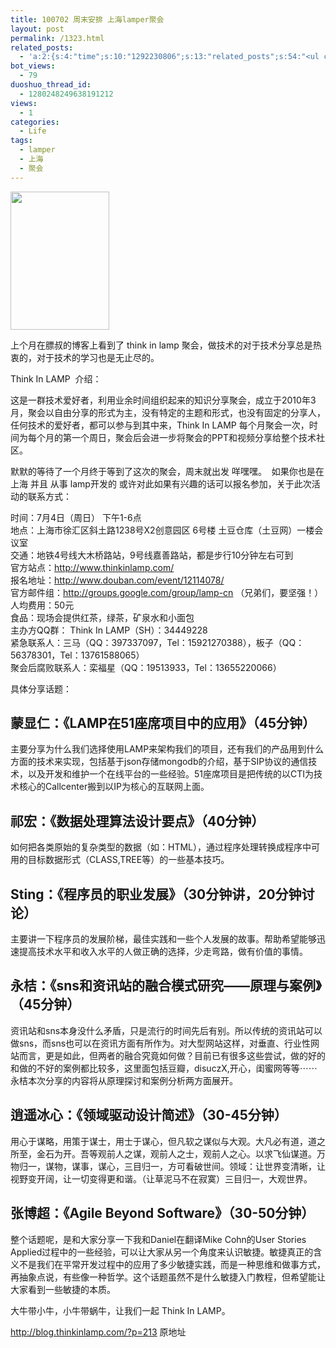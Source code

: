 ```yaml
---
title: 100702 周末安排 上海lamper聚会
layout: post
permalink: /1323.html
related_posts:
  - 'a:2:{s:4:"time";s:10:"1292230806";s:13:"related_posts";s:54:"<ul class="related_post"><li>No Related Post</li></ul>";}'
bot_views:
  - 79
duoshuo_thread_id:
  - 1280248249638191212
views:
  - 1
categories:
  - Life
tags:
  - lamper
  - 上海
  - 聚会
---
```

[<img class="aligncenter size-full wp-image-1324" title="lamp" src="http://www.80aj.com/wp-content/uploads/2010/07/lamp.jpg" alt="" width="158" height="221" />][1]

上个月在膘叔的博客上看到了 think in lamp 聚会，做技术的对于技术分享总是热衷的，对于技术的学习也是无止尽的。

Think In LAMP  介绍：

这是一群技术爱好者，利用业余时间组织起来的知识分享聚会，成立于2010年3月，聚会以自由分享的形式为主，没有特定的主题和形式，也没有固定的分享人，任何技术的爱好者，都可以参与到其中来，Think In LAMP 每个月聚会一次，时间为每个月的第一个周日，聚会后会进一步将聚会的PPT和视频分享给整个技术社区。

默默的等待了一个月终于等到了这次的聚会，周末就出发 咩嘿嘿。  如果你也是在上海 并且 从事 lamp开发的 或许对此如果有兴趣的话可以报名参加，关于此次活动的联系方式：

时间：7月4日（周日） 下午1-6点  
地点：上海市徐汇区斜土路1238号X2创意园区 6号楼 土豆仓库（土豆网）一楼会议室  
交通：地铁4号线大木桥路站，9号线嘉善路站，都是步行10分钟左右可到  
官方站点：<http://www.thinkinlamp.com/>  
报名地址：<http://www.douban.com/event/12114078/>  
官方邮件组：<http://groups.google.com/group/lamp-cn> （兄弟们，要坚强！）  
人均费用：50元  
食品：现场会提供红茶，绿茶，矿泉水和小面包  
主办方QQ群： Think In LAMP（SH）：34449228  
紧急联系人：三马（QQ：397337097，Tel：15921270388），板子（QQ：56378301，Tel：13761588065）  
聚会后腐败联系人：栾福星（QQ：19513933，Tel：13655220066）

具体分享话题：

## **蒙显仁：《LAMP在51座席项目中的应用》（45分钟）**

主要分享为什么我们选择使用LAMP来架构我们的项目，还有我们的产品用到什么方面的技术来实现，包括基于json存储mongodb的介绍，基于SIP协议的通信技术，以及开发和维护一个在线平台的一些经验。51座席项目是把传统的以CTI为技术核心的Callcenter搬到以IP为核心的互联网上面。

## **祁宏：《数据处理算法设计要点》（40分钟）**

如何把各类原始的复杂类型的数据（如：HTML），通过程序处理转换成程序中可用的目标数据形式（CLASS,TREE等）的一些基本技巧。

## **Sting：《程序员的职业发展》（30分钟讲，20分钟讨论）**

主要讲一下程序员的发展阶梯，最佳实践和一些个人发展的故事。帮助希望能够迅速提高技术水平和收入水平的人做正确的选择，少走弯路，做有价值的事情。

## **永桔：《sns和资讯站的融合模式研究——原理与案例》（45分钟）**

资讯站和sns本身没什么矛盾，只是流行的时间先后有别。所以传统的资讯站可以做sns，而sns也可以在资讯方面有所作为。对大型网站这样，对垂直、行业性网站而言，更是如此，但两者的融合究竟如何做？目前已有很多这些尝试，做的好的和做的不好的案例都比较多，这里面包括豆瓣，disuczX,开心，闺蜜网等等⋯⋯ 永桔本次分享的内容将从原理探讨和案例分析两方面展开。

## **逍遥冰心：《领域驱动设计简述》（30-45分钟）**

用心于谋略，用策于谋士，用士于谋心，但凡软之谋似与大观。大凡必有道，道之所至，金石为开。吾等观前人之谋，观前人之士，观前人之心。以求飞仙谋道。万物归一，谋物，谋事，谋心，三目归一，方可看破世间。领域：让世界变清晰，让视野变开阔，让一切变得更和谐。（让草泥马不在寂寞）三目归一，大观世界。

## **张博超：《Agile Beyond Software》（30-50分钟）**

整个话题呢，是和大家分享一下我和Daniel在翻译Mike Cohn的User Stories Applied过程中的一些经验，可以让大家从另一个角度来认识敏捷。敏捷真正的含义不是我们在平常开发过程中的应用了多少敏捷实践，而是一种思维和做事方式，再抽象点说，有些像一种哲学。这个话题虽然不是什么敏捷入门教程，但希望能让大家看到一些敏捷的本质。

大牛带小牛，小牛带蜗牛，让我们一起 Think In LAMP。

http://blog.thinkinlamp.com/?p=213 原地址

 [1]: http://www.80aj.com/wp-content/uploads/2010/07/lamp.jpg